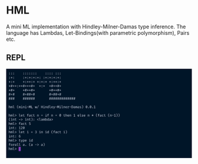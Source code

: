 # HML
A mini ML implementation with Hindley-Milner-Damas type inference. The language has Lambdas, Let-Bindings(with parametric polymorphism), Pairs etc.

## REPL

<img src="./static/example1.png" />
